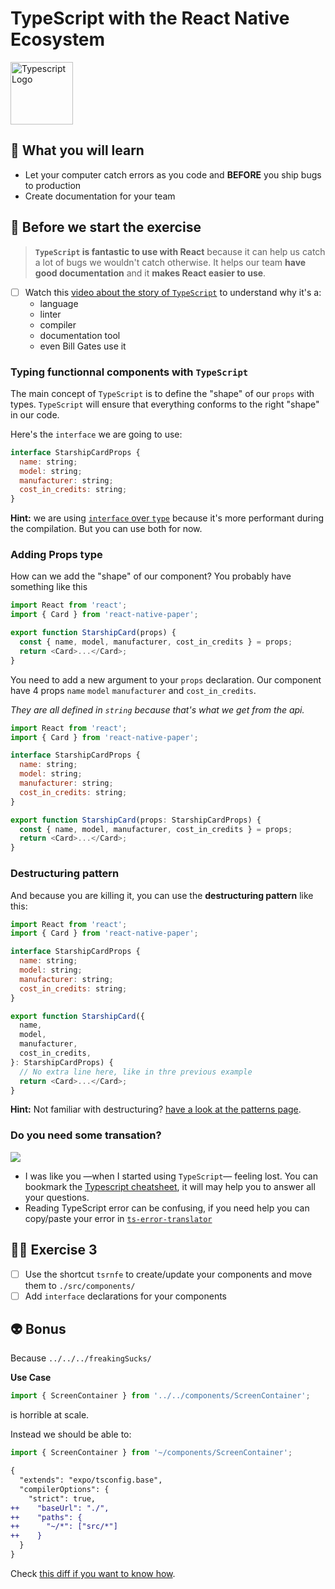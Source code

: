 # TypeScript with the React Native Ecosystem

<img src="https://user-images.githubusercontent.com/81434852/149155512-f5ee605c-509c-4f46-8fcc-231840bd5013.png" width="100px" height="100px" alt="Typescript Logo" />

## 📡 What you will learn

- Let your computer catch errors as you code and **BEFORE** you ship bugs to production
- Create documentation for your team

## 👾 Before we start the exercise

> **`TypeScript` is fantastic to use with React** because it can help us catch a lot of bugs we wouldn't catch otherwise. It helps our team **have good documentation** and it **makes React easier to use**.

- [ ] Watch this [video about the story of `TypeScript`](https://www.youtube.com/watch?v=EUlM3wx546o) to understand why it's a:
  - language
  - linter
  - compiler
  - documentation tool
  - even Bill Gates use it

### Typing functionnal components with `TypeScript`

The main concept of `TypeScript` is to define the "shape" of our `props` with types. `TypeScript` will ensure that everything conforms to the right "shape" in our code.

Here's the `interface` we are going to use:

```javascript
interface StarshipCardProps {
  name: string;
  model: string;
  manufacturer: string;
  cost_in_credits: string;
}
```

**Hint:** we are using [`interface` over `type`](https://github.com/microsoft/TypeScript/wiki/Performance#preferring-interfaces-over-intersections) because it's more performant during the compilation. But you can use both for now.

### Adding Props type

How can we add the "shape" of our component? You probably have something like this

```javascript
import React from 'react';
import { Card } from 'react-native-paper';

export function StarshipCard(props) {
  const { name, model, manufacturer, cost_in_credits } = props;
  return <Card>...</Card>;
}
```

You need to add a new argument to your `props` declaration. Our component have 4 props `name` `model` `manufacturer` and `cost_in_credits`.

_They are all defined in `string` because that's what we get from the api._

```javascript
import React from 'react';
import { Card } from 'react-native-paper';

interface StarshipCardProps {
  name: string;
  model: string;
  manufacturer: string;
  cost_in_credits: string;
}

export function StarshipCard(props: StarshipCardProps) {
  const { name, model, manufacturer, cost_in_credits } = props;
  return <Card>...</Card>;
}
```

### Destructuring pattern

And because you are killing it, you can use the **destructuring pattern** like this:

```javascript
import React from 'react';
import { Card } from 'react-native-paper';

interface StarshipCardProps {
  name: string;
  model: string;
  manufacturer: string;
  cost_in_credits: string;
}

export function StarshipCard({
  name,
  model,
  manufacturer,
  cost_in_credits,
}: StarshipCardProps) {
  // No extra line here, like in thre previous example
  return <Card>...</Card>;
}
```

**Hint:** Not familiar with destructuring? [have a look at the patterns page](https://davidl.fr/workshop/patterns#destructuring-props).

### Do you need some transation?

<img src="https://media.giphy.com/media/UOpdmwKA7la0g/giphy.gif" />

- I was like you —when I started using `TypeScript`— feeling lost. You can bookmark the [Typescript cheatsheet](https://github.com/typescript-cheatsheets/react), it will may help you to answer all your questions.
- Reading TypeScript error can be confusing, if you need help you can copy/paste your error in [`ts-error-translator`](https://ts-error-translator.vercel.app/)

## 👨‍🚀 Exercise 3

- [ ] Use the shortcut `tsrnfe` to create/update your components and move them to `./src/components/`
- [ ] Add `interface` declarations for your components

## 👽 Bonus

Because `../../../freakingSucks/`

**Use Case**

```javascript
import { ScreenContainer } from '../../components/ScreenContainer';
```

is horrible at scale.

Instead we should be able to:

```javascript
import { ScreenContainer } from '~/components/ScreenContainer';
```

```diff
{
  "extends": "expo/tsconfig.base",
  "compilerOptions": {
    "strict": true,
++    "baseUrl": "./",
++    "paths": {
++      "~/*": ["src/*"]
++    }
  }
}

```

Check [this diff if you want to know how](https://github.com/flexbox/react-native-bootcamp/commit/4ca400322590bfdda05dadcfe6bc6f516dd61fa0).
